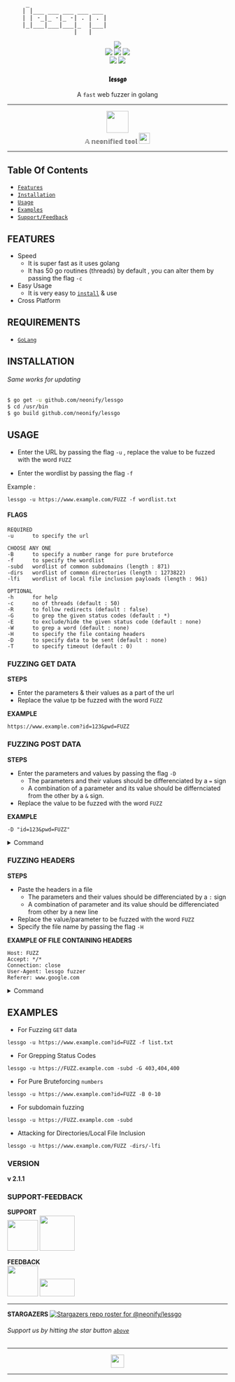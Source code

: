 
<p align="center">
<pre>
     _
    | |___ ___ ___ ___ ___
    | | -_|_ -|_ -| . | . |
    |_|___|___|___|_  |___|
                  |___|
</pre>
</p>

<p align="center">
<img src="https://img.shields.io/badge/build-passing-green"><br>
<img src="https://img.shields.io/badge/made with-go-blue">
<img src="https://img.shields.io/badge/go-v1.15-blue?logo=go">
<img src="https://img.shields.io/badge/author-neonify-blue"><br>
<img src="https://img.shields.io/badge/credits-nego-yellow">
<img src="https://img.shields.io/badge/license-GPL v3.0-green">
</p>

<h3 align="center">𝖑𝖊𝖘𝖘𝖌𝖔</h3>
<p align="center">
A <code>fast</code> web fuzzer in golang
</p><hr>

<p align="center">
<img src="https://avatars0.githubusercontent.com/u/72431350?s=400&u=c374bc99b895675fee192f056f1a3de425a58e1f&v=4" width="50px"> 
<br> 𝔸 𝕟𝕖𝕠𝕟𝕚𝕗𝕚𝕖𝕕 𝕥𝕠𝕠𝕝
<img src="https://encrypted-tbn0.gstatic.com/images?q=tbn:ANd9GcRGfqnxytUpie117zLoV0IL76RnGtgLGJ8oAg&usqp=CAU" width="25px"><br>
</p><hr>


## Table Of Contents
* <a href="#FEATURES">`Features`</a> 
* <a href="#INSTALLATION">`Installation`</a>
* <a href="#USAGE">`Usage`</a>
* <a href="#EXAMPLES">`Examples`</a>
* <a href="#SUPPORT-FEEDBACK">`Support/Feedback`</a>

## FEATURES
* Speed
   * It is super fast as it uses golang
   * It has 50 go routines (threads) by default , you can alter them by passing
the flag `-c`
* Easy Usage
   * It is very easy to <a href="#INSTALLATION">`install`</a> & use
* Cross Platform

## REQUIREMENTS
* <a href="https://golang.org">`GoLang`</a>

## INSTALLATION
###### Same works for updating
``` bash
$ go get -u github.com/neonify/lessgo
$ cd /usr/bin
$ go build github.com/neonify/lessgo
```

## USAGE 

* Enter the URL by passing the flag `-u` , replace the value to be fuzzed with the word `FUZZ`

* Enter the wordlist by passing the flag `-f`

Example : 
```
lessgo -u https://www.example.com/FUZZ -f wordlist.txt
```

#### FLAGS
```
REQUIRED
-u      to specify the url 

CHOOSE ANY ONE 
-B      to specify a number range for pure bruteforce
-f      to specify the wordlist
-subd   wordlist of common subdomains (length : 871)
-dirs   wordlist of common directories (length : 1273822)
-lfi    wordlist of local file inclusion payloads (length : 961)

OPTIONAL 
-h      for help
-c      no of threads (default : 50)
-R      to follow redirects (default : false)
-G      to grep the given status codes (default : *)
-E      to exclude/hide the given status code (default : none)
-W      to grep a word (default : none)
-H      to specify the file containg headers
-D      to specify data to be sent (default : none)
-T      to specify timeout (default : 0)
```
### FUZZING GET DATA
__STEPS__
* Enter the parameters & their values as a part of the url
* Replace the value tp be fuzzed with the word `FUZZ`

__EXAMPLE__ 
```
https://www.example.com?id=123&pwd=FUZZ
```

### FUZZING POST DATA 
__STEPS__
* Enter the parameters and values by passing the flag `-D`
    * The parameters and their values should be differenciated by a `=` sign
    * A combination of a parameter and its value should be differnciated
from the other by a `&` sign.
* Replace the value to be fuzzed with the word `FUZZ`

__EXAMPLE__ 
``` 
-D "id=123&pwd=FUZZ"
 ```
<details>
<summary>Command</summary>
<br>
<pre>
lessgo -u https://www.example.com -D "uid=1001&pwd=FUZZ" -f list.txt
</pre>
</details>


### FUZZING HEADERS
__STEPS__
* Paste the headers in a file 
   * The parameters and their values should be differenciated by a `:` sign
   * A combination of parameter and its value should be differenciated from other by a new line
* Replace the value/parameter to be fuzzed with the word `FUZZ`
* Specify the file name by passing the flag `-H`

__EXAMPLE OF FILE CONTAINING HEADERS__
```
Host: FUZZ
Accept: */*
Connection: close
User-Agent: lessgo fuzzer
Referer: www.google.com
```
<details>
<summary>Command</summary>
<br>
<pre>
lessgo -u https://www.example.com -H file_containing_headers.txt
</pre>
</details>

## EXAMPLES

* For Fuzzing `GET` data
```
lessgo -u https://www.example.com?id=FUZZ -f list.txt
```

* For Grepping Status Codes
``` 
lessgo -u https://FUZZ.example.com -subd -G 403,404,400
```

* For Pure Bruteforcing `numbers`
```
lessgo -u https://www.example.com?id=FUZZ -B 0-10
```

* For subdomain fuzzing
``` 
lessgo -u https://FUZZ.example.com -subd
```

* Attacking for Directories/Local File Inclusion
```
lessgo -u https://www.example.com/FUZZ -dirs/-lfi
```


### VERSION
<strong>v 2.1.1</strong>

### SUPPORT-FEEDBACK

__SUPPORT__ \
<a href="https://mobile.twitter.com/neonify4"><img src="https://encrypted-tbn0.gstatic.com/images?q=tbn:ANd9GcQE5lwX-Jw06voMwUSqXccNMHPQkWMTx4Odvg&usqp=CAU" width="70px"></a>
<a href="https://reddit.com/user/n3onify"><img src="https://encrypted-tbn0.gstatic.com/images?q=tbn:ANd9GcRSbvqesjWPhKrOOHcJABPo2-7uvM4iapo3Gw&usqp=CAU" width="80px"></a>

__FEEDBACK__ \
<a href="mailto:lessgofuzzer@gmail.com"><img src="https://encrypted-tbn0.gstatic.com/images?q=tbn:ANd9GcTLx3fjKDNLRpmJS8MpPLMleNNALBrgoE2VTA&usqp=CAU" width="70px"></a>
<a href="https://github.com/neonify/lessgo/issues"><img src="https://encrypted-tbn0.gstatic.com/images?q=tbn:ANd9GcRhgYgVFsExjMYtlmONymM58gcWsRGKlgb7FQ&usqp=CAU" width="80px" height="40px"></a>

<hr>

__STARGAZERS__
[![Stargazers repo roster for @neonify/lessgo](https://reporoster.com/stars/neonify/lessgo)](https://github.com/neonify/lessgo/stargazers)

###### Support us by hitting the star button <a href="#">`above`</a>

<hr>
<p align="center">
<a href="#">
<img src="https://mozpk.com/wp-content/uploads/2016/11/Back-to-top-button.png" height="30px">
</a></p><hr>
